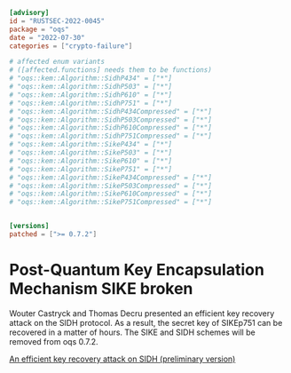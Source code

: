 ```toml
[advisory]
id = "RUSTSEC-2022-0045"
package = "oqs"
date = "2022-07-30"
categories = ["crypto-failure"]

# affected enum variants
# ([affected.functions] needs them to be functions)
# "oqs::kem::Algorithm::SidhP434" = ["*"]
# "oqs::kem::Algorithm::SidhP503" = ["*"]
# "oqs::kem::Algorithm::SidhP610" = ["*"]
# "oqs::kem::Algorithm::SidhP751" = ["*"]
# "oqs::kem::Algorithm::SidhP434Compressed" = ["*"]
# "oqs::kem::Algorithm::SidhP503Compressed" = ["*"]
# "oqs::kem::Algorithm::SidhP610Compressed" = ["*"]
# "oqs::kem::Algorithm::SidhP751Compressed" = ["*"]
# "oqs::kem::Algorithm::SikeP434" = ["*"]
# "oqs::kem::Algorithm::SikeP503" = ["*"]
# "oqs::kem::Algorithm::SikeP610" = ["*"]
# "oqs::kem::Algorithm::SikeP751" = ["*"]
# "oqs::kem::Algorithm::SikeP434Compressed" = ["*"]
# "oqs::kem::Algorithm::SikeP503Compressed" = ["*"]
# "oqs::kem::Algorithm::SikeP610Compressed" = ["*"]
# "oqs::kem::Algorithm::SikeP751Compressed" = ["*"]


[versions]
patched = [">= 0.7.2"]
```

# Post-Quantum Key Encapsulation Mechanism SIKE broken

Wouter Castryck and Thomas Decru presented an efficient key recovery attack on the SIDH protocol.
As a result, the secret key of SIKEp751 can be recovered in a matter of hours.
The SIKE and SIDH schemes will be removed from oqs 0.7.2.

[An efficient key recovery attack on SIDH (preliminary version)](https://eprint.iacr.org/2022/975)
